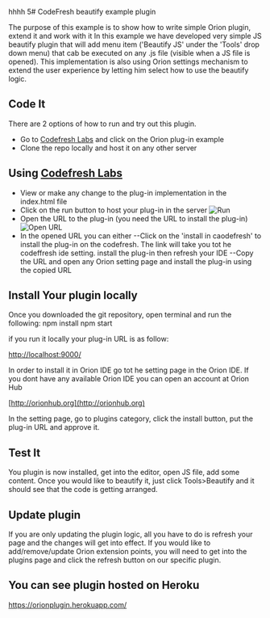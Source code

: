 hhhh
5# CodeFresh beautify example plugin


The purpose of this example is to show how to write simple Orion plugin, extend it and work with it
In this example we have developed very simple JS beautify plugin that will add menu item ('Beautify JS' under the 'Tools' drop down menu) that cab be executed on any .js file (visible when a JS file is opened).
This implementation is also using Orion settings mechanism to extend the user experience by letting him select how to use the beautify logic.


## Code It

There are 2 options of how to run and try out this plugin.
- Go to [Codefresh Labs](http://www.codefresh.io/labs) and click on the Orion plug-in example
- Clone the repo locally and host it on any other server


## Using [Codefresh Labs](http://www.codefresh.io/labs)
- View or make any change to the plug-in implementation in the index.html file
- Click on the run button to host your plug-in in the server ![Run](img/run.png)
- Open the URL to the plug-in (you need the URL to install the plug-in) ![Open URL](img/openurl.png)
- In the opened URL you can either 
--Click on the 'install in caodefresh' to install the plug-in on the codefresh. The link will take you tot he codeffresh ide setting. install the plug-in then refresh your IDE
--Copy the URL and open any Orion setting page and install the plug-in using the copied URL

## Install Your plugin locally
Once you downloaded the git repository, open terminal and run the following:
npm install
npm start

if you run it locally your plug-in URL is as follow:

[http://localhost:9000/](http://localhost:9000/)


In order to install it in Orion IDE go tot he setting page in the Orion IDE.
If you dont have any available Orion IDE you can open an account at Orion Hub

[http://orionhub.org](http://orionhub.org)

In the setting page, go to plugins category, click the install button, put the plug-in URL and approve it.

## Test It

You plugin is now installed, get into the editor, open JS file, add some content.
Once you would like to beautify it, just click Tools>Beautify and it should see that the code is getting arranged.

## Update plugin

If you are only updating the plugin logic, all you have to do is refresh your page and the changes will get into effect.
If you would like to add/remove/update Orion extension points, you will need to get into the plugins page and click the refresh button on our specific plugin.

## You can see plugin hosted on Heroku 
https://orionplugin.herokuapp.com/



